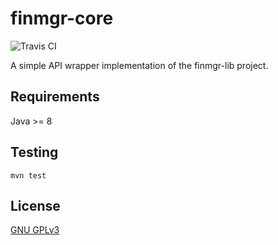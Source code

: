 finmgr-core
===

![Travis CI](https://travis-ci.org/ksean/finmgr.svg?branch=master)

A simple API wrapper implementation of the finmgr-lib project.

## Requirements

Java >= 8

## Testing

`mvn test`

## License

[GNU GPLv3](https://www.gnu.org/licenses/)
